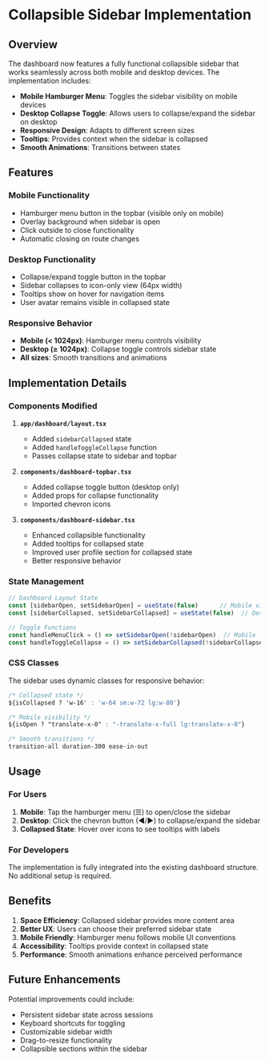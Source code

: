 # Collapsible Sidebar Implementation

## Overview

The dashboard now features a fully functional collapsible sidebar that works seamlessly across both mobile and desktop devices. The implementation includes:

- **Mobile Hamburger Menu**: Toggles the sidebar visibility on mobile devices
- **Desktop Collapse Toggle**: Allows users to collapse/expand the sidebar on desktop
- **Responsive Design**: Adapts to different screen sizes
- **Tooltips**: Provides context when the sidebar is collapsed
- **Smooth Animations**: Transitions between states

## Features

### Mobile Functionality
- Hamburger menu button in the topbar (visible only on mobile)
- Overlay background when sidebar is open
- Click outside to close functionality
- Automatic closing on route changes

### Desktop Functionality
- Collapse/expand toggle button in the topbar
- Sidebar collapses to icon-only view (64px width)
- Tooltips show on hover for navigation items
- User avatar remains visible in collapsed state

### Responsive Behavior
- **Mobile (< 1024px)**: Hamburger menu controls visibility
- **Desktop (≥ 1024px)**: Collapse toggle controls sidebar state
- **All sizes**: Smooth transitions and animations

## Implementation Details

### Components Modified

1. **`app/dashboard/layout.tsx`**
   - Added `sidebarCollapsed` state
   - Added `handleToggleCollapse` function
   - Passes collapse state to sidebar and topbar

2. **`components/dashboard-topbar.tsx`**
   - Added collapse toggle button (desktop only)
   - Added props for collapse functionality
   - Imported chevron icons

3. **`components/dashboard-sidebar.tsx`**
   - Enhanced collapsible functionality
   - Added tooltips for collapsed state
   - Improved user profile section for collapsed state
   - Better responsive behavior

### State Management

```typescript
// Dashboard Layout State
const [sidebarOpen, setSidebarOpen] = useState(false)      // Mobile visibility
const [sidebarCollapsed, setSidebarCollapsed] = useState(false)  // Desktop collapse

// Toggle Functions
const handleMenuClick = () => setSidebarOpen(!sidebarOpen)  // Mobile
const handleToggleCollapse = () => setSidebarCollapsed(!sidebarCollapsed)  // Desktop
```

### CSS Classes

The sidebar uses dynamic classes for responsive behavior:

```css
/* Collapsed state */
${isCollapsed ? 'w-16' : 'w-64 sm:w-72 lg:w-80'}

/* Mobile visibility */
${isOpen ? "translate-x-0" : "-translate-x-full lg:translate-x-0"}

/* Smooth transitions */
transition-all duration-300 ease-in-out
```

## Usage

### For Users

1. **Mobile**: Tap the hamburger menu (☰) to open/close the sidebar
2. **Desktop**: Click the chevron button (◀/▶) to collapse/expand the sidebar
3. **Collapsed State**: Hover over icons to see tooltips with labels

### For Developers

The implementation is fully integrated into the existing dashboard structure. No additional setup is required.

## Benefits

1. **Space Efficiency**: Collapsed sidebar provides more content area
2. **Better UX**: Users can choose their preferred sidebar state
3. **Mobile Friendly**: Hamburger menu follows mobile UI conventions
4. **Accessibility**: Tooltips provide context in collapsed state
5. **Performance**: Smooth animations enhance perceived performance

## Future Enhancements

Potential improvements could include:

- Persistent sidebar state across sessions
- Keyboard shortcuts for toggling
- Customizable sidebar width
- Drag-to-resize functionality
- Collapsible sections within the sidebar

